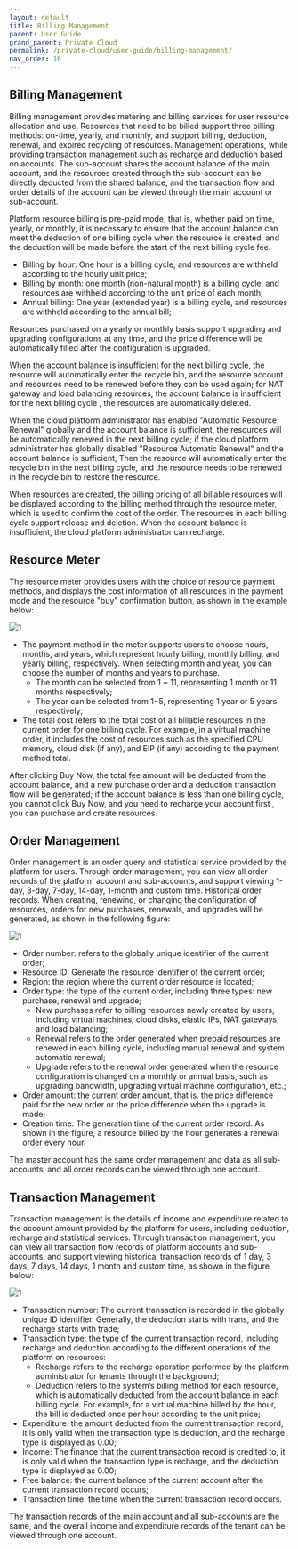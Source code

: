 ```yaml
---  
layout: default
title: Billing Management
parent: User Guide
grand_parent: Private Cloud
permalink: /private-cloud/user-guide/billing-management/
nav_order: 16
---
```

## Billing Management

Billing management provides metering and billing services for user resource allocation and use. Resources that need to be billed support three billing methods: on-time, yearly, and monthly, and support billing, deduction, renewal, and expired recycling of resources. Management operations, while providing transaction management such as recharge and deduction based on accounts. The sub-account shares the account balance of the main account, and the resources created through the sub-account can be directly deducted from the shared balance, and the transaction flow and order details of the account can be viewed through the main account or sub-account.

Platform resource billing is pre-paid mode, that is, whether paid on time, yearly, or monthly, it is necessary to ensure that the account balance can meet the deduction of one billing cycle when the resource is created, and the deduction will be made before the start of the next billing cycle fee.

- Billing by hour: One hour is a billing cycle, and resources are withheld according to the hourly unit price;
- Billing by month: one month (non-natural month) is a billing cycle, and resources are withheld according to the unit price of each month;
- Annual billing: One year (extended year) is a billing cycle, and resources are withheld according to the annual bill;

Resources purchased on a yearly or monthly basis support upgrading and upgrading configurations at any time, and the price difference will be automatically filled after the configuration is upgraded.

When the account balance is insufficient for the next billing cycle, the resource will automatically enter the recycle bin, and the resource account and resources need to be renewed before they can be used again; for NAT gateway and load balancing resources, the account balance is insufficient for the next billing cycle , the resources are automatically deleted.

When the cloud platform administrator has enabled "Automatic Resource Renewal" globally and the account balance is sufficient, the resources will be automatically renewed in the next billing cycle; if the cloud platform administrator has globally disabled "Resource Automatic Renewal" and the account balance is sufficient, Then the resource will automatically enter the recycle bin in the next billing cycle, and the resource needs to be renewed in the recycle bin to restore the resource.

When resources are created, the billing pricing of all billable resources will be displayed according to the billing method through the resource meter, which is used to confirm the cost of the order. The resources in each billing cycle support release and deletion. When the account balance is insufficient, the cloud platform administrator can recharge.

## Resource Meter
The resource meter provides users with the choice of resource payment methods, and displays the cost information of all resources in the payment mode and the resource "buy" confirmation button, as shown in the example below:

![1](/assets/images/user-guide/user-guide-155.png)

- The payment method in the meter supports users to choose hours, months, and years, which represent hourly billing, monthly billing, and yearly billing, respectively. When selecting month and year, you can choose the number of months and years to purchase.
  - The month can be selected from 1 ~ 11, representing 1 month or 11 months respectively;
  - The year can be selected from 1~5, representing 1 year or 5 years respectively;
- The total cost refers to the total cost of all billable resources in the current order for one billing cycle. For example, in a virtual machine order, it includes the cost of resources such as the specified CPU memory, cloud disk (if any), and EIP (if any) according to the payment method total.

After clicking Buy Now, the total fee amount will be deducted from the account balance, and a new purchase order and a deduction transaction flow will be generated; if the account balance is less than one billing cycle, you cannot click Buy Now, and you need to recharge your account first , you can purchase and create resources.

## Order Management
Order management is an order query and statistical service provided by the platform for users. Through order management, you can view all order records of the platform account and sub-accounts, and support viewing 1-day, 3-day, 7-day, 14-day, 1-month and custom time. Historical order records. When creating, renewing, or changing the configuration of resources, orders for new purchases, renewals, and upgrades will be generated, as shown in the following figure:

![1](/assets/images/user-guide/user-guide-156.png)

- Order number: refers to the globally unique identifier of the current order;
- Resource ID: Generate the resource identifier of the current order;
- Region: the region where the current order resource is located;
- Order type: the type of the current order, including three types: new purchase, renewal and upgrade;
  - New purchases refer to billing resources newly created by users, including virtual machines, cloud disks, elastic IPs, NAT gateways, and load balancing;
  - Renewal refers to the order generated when prepaid resources are renewed in each billing cycle, including manual renewal and system automatic renewal;
  - Upgrade refers to the renewal order generated when the resource configuration is changed on a monthly or annual basis, such as upgrading bandwidth, upgrading virtual machine configuration, etc.;
- Order amount: the current order amount, that is, the price difference paid for the new order or the price difference when the upgrade is made;
- Creation time: The generation time of the current order record. As shown in the figure, a resource billed by the hour generates a renewal order every hour.

The master account has the same order management and data as all sub-accounts, and all order records can be viewed through one account.

## Transaction Management
Transaction management is the details of income and expenditure related to the account amount provided by the platform for users, including deduction, recharge and statistical services. Through transaction management, you can view all transaction flow records of platform accounts and sub-accounts, and support viewing historical transaction records of 1 day, 3 days, 7 days, 14 days, 1 month and custom time, as shown in the figure below:

![1](/assets/images/user-guide/user-guide-157.png)

- Transaction number: The current transaction is recorded in the globally unique ID identifier. Generally, the deduction starts with trans, and the recharge starts with trade;
- Transaction type: the type of the current transaction record, including recharge and deduction according to the different operations of the platform on resources:
  - Recharge refers to the recharge operation performed by the platform administrator for tenants through the background;
  - Deduction refers to the system’s billing method for each resource, which is automatically deducted from the account balance in each billing cycle. For example, for a virtual machine billed by the hour, the bill is deducted once per hour according to the unit price;
- Expenditure: the amount deducted from the current transaction record, it is only valid when the transaction type is deduction, and the recharge type is displayed as 0.00;
- Income: The finance that the current transaction record is credited to, it is only valid when the transaction type is recharge, and the deduction type is displayed as 0.00;
- Free balance: the current balance of the current account after the current transaction record occurs;
- Transaction time: the time when the current transaction record occurs.

The transaction records of the main account and all sub-accounts are the same, and the overall income and expenditure records of the tenant can be viewed through one account.